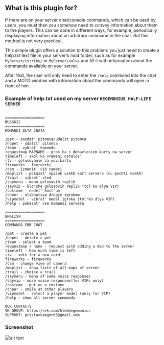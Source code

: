 ## What is this plugin for? 

If there are on your server chat/console commands, which can be used by users, you must then you somehow need to convey information about them to the players. This can be done in different ways, for example, periodically displaying information about an arbitrary command in the chat. But this method is not very practical. 

This simple plugin offers a solution to this problem: you just need to create a help.txt text file in your server's mod folder, such as for example  ```MyServer/cstrike/``` or ```MyServer/valve``` and fill it with information about the commands available on your server. 

After that, the user will only need to enter the ```/help``` command into the chat and a MOTD window with information about the commands will open in front of him.


### Example of help.txt used on my server ```HEGEMONIUS HALF-LIFE SERVER```


```

================== 
RUSSKIJ
==================
KOMANDI DLYA CHATA

/pet - sozdat' pitomca/udalit pitomca
/nopet - udalit' pitomca
/team - vybrat' komandu
requestmap MAPNAME - pros'ba s dobavleniem karty na server
timeleft - skol'ko vremeni ostalos'
rtv - golosovanie za nov.kartu
fireworks - feerverki
/cam - izmenit' vid cameri
/maplist - pokazat' spisok vsekh kart servera (nu pochti vsekh)
/trail - vibrat' sled
/saymenu - menu golosovih replik
/sayvip - blo'she golosovih replik (tol'ko dlya VIP)
/costume - nadet' kost'um
/cheer - ulibnutsya drugim igrokam
/vipmodel - vibrat' model igroka (tol'ko dlya VIP)
/help - pokazat' vse komandi servera 

==================
ENGLISH
==================
COMMANDS FOR CHAT

/pet - create a pet
/nopet - delete a pet
/team - select a team
requestmap + name - request with adding a map to the server
timeleft - how much time is left
rtv - vote for a new card
fireworks - fireworks
/cam - change view of camera
/maplist - show listt of all maps of server
/trail - choise a trail 
/saymenu - menu of some voice responses 
/sayvip - more voice responses(for VIPs only)
/costume - put on a costume
/cheer - smile at other players
/vipmodel - select a player model (only for VIP)
/help - show all server commands

OUR CONTACTS
VK GROUP: https://vk.com/hldmhegemonius
SUPPORT: pristavkaegor03@gmail.com
```
### Screenshot

![alt text](https://github.com/mrglaster/MyLittleAMXPlugins/blob/main/Half-Life/Fun/HelpMOTD/screenshot.jpg?raw=true)

